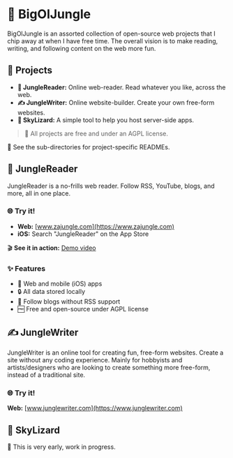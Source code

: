 # 🌴 BigOlJungle

BigOlJungle is an assorted collection of open-source web projects that I chip away at when I have free time. The overall vision is to make reading, writing, and following content on the web more fun.

## 🚀 Projects

- **🦎 JungleReader:** Online web-reader. Read whatever you like, across the web.
- **✍️ JungleWriter:** Online website-builder. Create your own free-form websites.
- **🦎 SkyLizard:** A simple tool to help you host server-side apps.

> 📄 All projects are free and under an AGPL license.

📁 See the sub-directories for project-specific READMEs.

## 🦎 JungleReader

JungleReader is a no-frills web reader. Follow RSS, YouTube, blogs, and more, all in one place.

### 🌐 Try it!
- **Web:** [www.zajungle.com](https://www.zajungle.com)
- **iOS:** Search "JungleReader" on the App Store

🎬 **See it in action:** [Demo video](https://mastodon.social/@mriley/111619998502052493)

### ✨ Features
- 📱 Web and mobile (iOS) apps
- 🔒 All data stored locally
- 📰 Follow blogs without RSS support
- 🆓 Free and open-source under AGPL license

## ✍️ JungleWriter

JungleWriter is an online tool for creating fun, free-form websites. Create a site without any coding experience.
Mainly for hobbyists and artists/designers who are looking to create something more free-form, instead of a traditional site.

### 🌐 Try it!
**Web:** [www.junglewriter.com](https://www.junglewriter.com)

## 🦎 SkyLizard

🚧 This is very early, work in progress.

